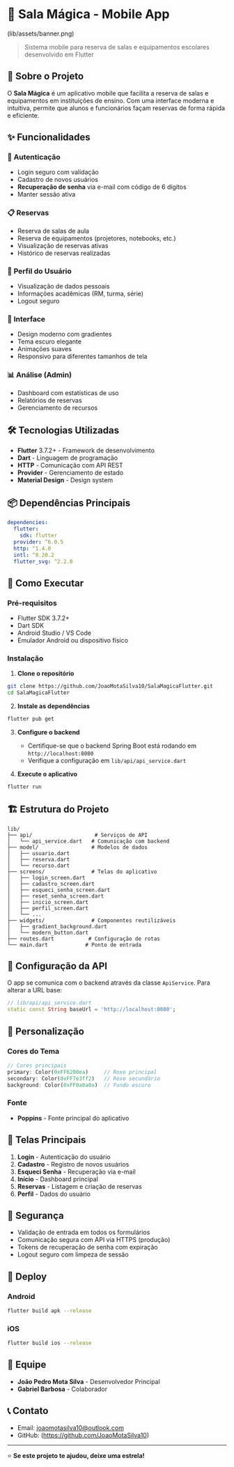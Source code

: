 # 📱 Sala Mágica - Mobile App
(lib/assets/banner.png)
> Sistema mobile para reserva de salas e equipamentos escolares desenvolvido em Flutter

## 🚀 Sobre o Projeto

O **Sala Mágica** é um aplicativo mobile que facilita a reserva de salas e equipamentos em instituições de ensino. Com uma interface moderna e intuitiva, permite que alunos e funcionários façam reservas de forma rápida e eficiente.

## ✨ Funcionalidades

### 🔐 **Autenticação**
- Login seguro com validação
- Cadastro de novos usuários
- **Recuperação de senha** via e-mail com código de 6 dígitos
- Manter sessão ativa

### 📋 **Reservas**
- Reserva de salas de aula
- Reserva de equipamentos (projetores, notebooks, etc.)
- Visualização de reservas ativas
- Histórico de reservas realizadas

### 👤 **Perfil do Usuário**
- Visualização de dados pessoais
- Informações acadêmicas (RM, turma, série)
- Logout seguro

### 🎨 **Interface**
- Design moderno com gradientes
- Tema escuro elegante
- Animações suaves
- Responsivo para diferentes tamanhos de tela

### 📊 **Análise (Admin)**
- Dashboard com estatísticas de uso
- Relatórios de reservas
- Gerenciamento de recursos

## 🛠️ Tecnologias Utilizadas

- **Flutter** 3.7.2+ - Framework de desenvolvimento
- **Dart** - Linguagem de programação
- **HTTP** - Comunicação com API REST
- **Provider** - Gerenciamento de estado
- **Material Design** - Design system

## 📦 Dependências Principais

```yaml
dependencies:
  flutter:
    sdk: flutter
  provider: ^6.0.5
  http: ^1.4.0
  intl: ^0.20.2
  flutter_svg: ^2.2.0
```

## 🚀 Como Executar

### Pré-requisitos
- Flutter SDK 3.7.2+
- Dart SDK
- Android Studio / VS Code
- Emulador Android ou dispositivo físico

### Instalação

1. **Clone o repositório**
```bash
git clone https://github.com/JoaoMotaSilva10/SalaMagicaFlutter.git
cd SalaMagicaFlutter
```

2. **Instale as dependências**
```bash
flutter pub get
```

3. **Configure o backend**
   - Certifique-se que o backend Spring Boot está rodando em `http://localhost:8080`
   - Verifique a configuração em `lib/api/api_service.dart`

4. **Execute o aplicativo**
```bash
flutter run
```

## 🏗️ Estrutura do Projeto

```
lib/
├── api/                    # Serviços de API
│   └── api_service.dart   # Comunicação com backend
├── model/                 # Modelos de dados
│   ├── usuario.dart
│   ├── reserva.dart
│   └── recurso.dart
├── screens/               # Telas do aplicativo
│   ├── login_screen.dart
│   ├── cadastro_screen.dart
│   ├── esqueci_senha_screen.dart
│   ├── reset_senha_screen.dart
│   ├── inicio_screen.dart
│   ├── perfil_screen.dart
│   └── ...
├── widgets/               # Componentes reutilizáveis
│   ├── gradient_background.dart
│   └── modern_button.dart
├── routes.dart           # Configuração de rotas
└── main.dart            # Ponto de entrada
```

## 🔧 Configuração da API

O app se comunica com o backend através da classe `ApiService`. Para alterar a URL base:

```dart
// lib/api/api_service.dart
static const String baseUrl = 'http://localhost:8080';
```

## 🎨 Personalização

### Cores do Tema
```dart
// Cores principais
primary: Color(0xFF6200ea)     // Roxo principal
secondary: Color(0xFF7e3ff2)   // Roxo secundário
background: Color(0xFF0a0a0a)  // Fundo escuro
```

### Fonte
- **Poppins** - Fonte principal do aplicativo

## 📱 Telas Principais

1. **Login** - Autenticação do usuário
2. **Cadastro** - Registro de novos usuários
3. **Esqueci Senha** - Recuperação via e-mail
4. **Início** - Dashboard principal
5. **Reservas** - Listagem e criação de reservas
6. **Perfil** - Dados do usuário

## 🔐 Segurança

- Validação de entrada em todos os formulários
- Comunicação segura com API via HTTPS (produção)
- Tokens de recuperação de senha com expiração
- Logout seguro com limpeza de sessão

## 🚀 Deploy

### Android
```bash
flutter build apk --release
```

### iOS
```bash
flutter build ios --release
```

## 👥 Equipe

- **João Pedro Mota Silva** - Desenvolvedor Principal
- **Gabriel Barbosa** - Colaborador

## 📞 Contato

- Email: joaomotasilva10@outlook.com
- GitHub: (https://github.com/JoaoMotaSilva10)

---

⭐ **Se este projeto te ajudou, deixe uma estrela!**